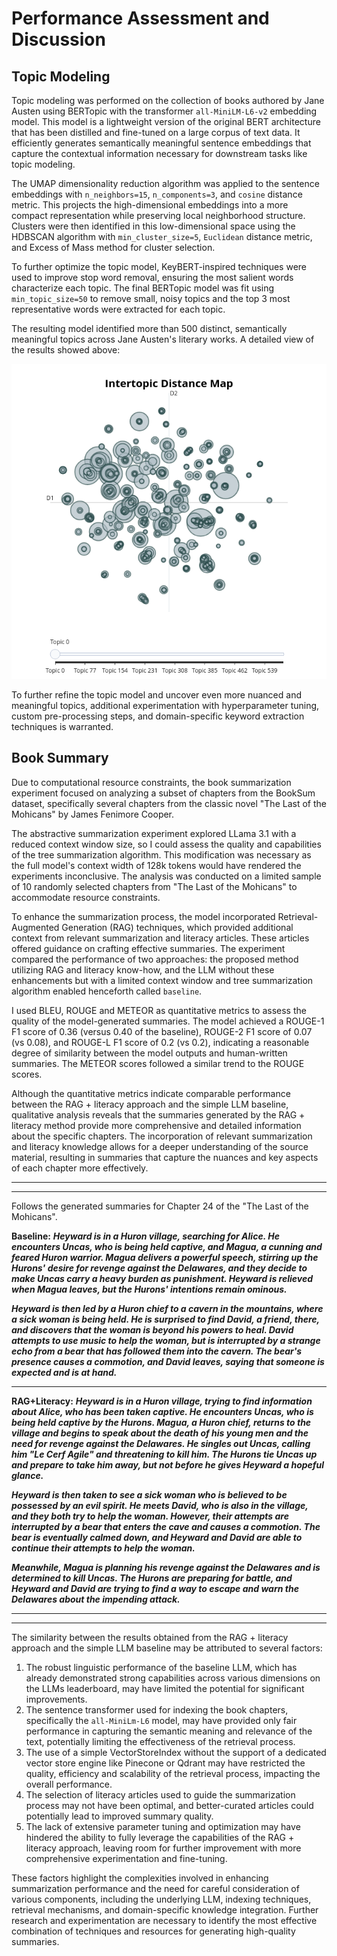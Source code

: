 # Performance Assessment and Discussion

## Topic Modeling

Topic modeling was performed on the collection of books authored by Jane Austen using BERTopic with the transformer `all-MiniLM-L6-v2` embedding model. This  model is a lightweight version of the original BERT architecture that has been distilled and fine-tuned on a large corpus of text data. It efficiently generates semantically meaningful sentence embeddings that capture the contextual information necessary for downstream tasks like topic modeling.

The UMAP dimensionality reduction algorithm was applied to the sentence embeddings with `n_neighbors=15`, `n_components=3`, and `cosine` distance metric. This projects the high-dimensional embeddings into a more compact representation while preserving local neighborhood structure. Clusters were then identified in this low-dimensional space using the HDBSCAN algorithm with `min_cluster_size=5`, `Euclidean` distance metric, and Excess of Mass method for cluster selection.

To further optimize the topic model, KeyBERT-inspired techniques were used to improve stop word removal, ensuring the most salient words characterize each topic. The final BERTopic model was fit using `min_topic_size=50` to remove small, noisy topics and the top 3 most representative words were extracted for each topic.

The resulting model identified more than 500 distinct, semantically meaningful topics across Jane Austen's literary works. A detailed view of the results showed above: 

![Topic performance](imgs/jane_books.png)

To further refine the topic model and uncover even more nuanced and meaningful topics, additional experimentation with hyperparameter tuning, custom pre-processing steps, and domain-specific keyword extraction techniques is warranted.


## Book Summary
Due to computational resource constraints, the book summarization experiment focused on analyzing a subset of chapters from the BookSum dataset, specifically several chapters from the classic novel "The Last of the Mohicans" by James Fenimore Cooper.

The abstractive summarization experiment explored LLama 3.1 with a reduced context window size, so I could assess the quality and capabilities of the tree summarization algorithm. This modification was necessary as the full model's context width of 128k tokens would have rendered the experiments inconclusive. The analysis was conducted on a limited sample of 10 randomly selected chapters from "The Last of the Mohicans" to accommodate resource constraints.

To enhance the summarization process, the model incorporated Retrieval-Augmented Generation (RAG) techniques, which provided additional context from relevant summarization and literacy articles. These articles offered guidance on crafting effective summaries. The experiment compared the performance of two approaches: the proposed method utilizing RAG and literacy know-how, and the LLM without these enhancements but with a limited context window and tree summarization algorithm enabled henceforth called `baseline`.

I used BLEU, ROUGE and METEOR as quantitative metrics to assess the quality of the model-generated summaries. The model achieved a ROUGE-1 F1 score of 0.36 (versus 0.40 of the baseline), ROUGE-2 F1 score of 0.07 (vs 0.08), and ROUGE-L F1 score of 0.2 (vs 0.2), indicating a reasonable degree of similarity between the model outputs and human-written summaries. The METEOR scores followed a similar trend to the ROUGE scores.

Although the quantitative metrics indicate comparable performance between the RAG + literacy approach and the simple LLM baseline, qualitative analysis reveals that the summaries generated by the RAG + literacy method provide more comprehensive and detailed information about the specific chapters. The incorporation of relevant summarization and literacy knowledge allows for a deeper understanding of the source material, resulting in summaries that capture the nuances and key aspects of each chapter more effectively.



***
***

Follows the generated summaries for Chapter 24 of the "The Last of the Mohicans".

**Baseline:**
***Heyward is in a Huron village, searching for Alice. He encounters Uncas, who is being held captive, and Magua, a cunning and feared Huron warrior. Magua delivers a powerful speech, stirring up the Hurons' desire for revenge against the Delawares, and they decide to make Uncas carry a heavy burden as punishment. Heyward is relieved when Magua leaves, but the Hurons' intentions remain ominous.***

***Heyward is then led by a Huron chief to a cavern in the mountains, where a sick woman is being held. He is surprised to find David, a friend, there, and  discovers that the woman is beyond his powers to heal. David attempts to use  music to help the woman, but is interrupted by a strange echo from a bear that  has followed them into the cavern. The bear's presence causes a commotion, and  David leaves, saying that someone is expected and is at hand.***

***

**RAG+Literacy:**
***Heyward is in a Huron village, trying to find information about Alice, who has been taken captive. He encounters Uncas, who is being held captive by the Hurons. Magua, a Huron chief, returns to the village and begins to speak about the death of his young men and the need for revenge against the Delawares. He singles out Uncas, calling him "Le Cerf Agile" and threatening to kill him. The Hurons tie Uncas up and prepare to take him away, but not before he gives Heyward a hopeful glance.***

***Heyward is then taken to see a sick woman who is believed to be possessed by an evil spirit. He meets David, who is also in the village, and they both try to  help the woman. However, their attempts are interrupted by a bear that enters the cave and causes a commotion. The bear is eventually calmed down, and Heyward and David are able to continue their attempts to help the woman.*** 

***Meanwhile, Magua is planning his revenge against the Delawares and is determined  to kill Uncas. The Hurons are preparing for battle, and Heyward and David are  trying to find a way to escape and warn the Delawares about the impending attack.***

***
***

The similarity between the results obtained from the RAG + literacy approach and the simple LLM baseline may be attributed to several factors:

1. The robust linguistic performance of the baseline LLM, which has already demonstrated strong capabilities across various dimensions on the LLMs leaderboard, may have limited the potential for significant improvements.
2. The sentence transformer used for indexing the book chapters, specifically the `all-MiniLm-L6` model, may have provided only fair performance in capturing the semantic meaning and relevance of the text, potentially limiting the effectiveness of the retrieval process.
3. The use of a simple VectorStoreIndex without the support of a dedicated vector store engine like Pinecone or Qdrant may have restricted the quality, efficiency and scalability of the retrieval process, impacting the overall performance.
4. The selection of literacy articles used to guide the summarization process may not have been optimal, and better-curated articles could potentially lead to improved summary quality.
5. The lack of extensive parameter tuning and optimization may have hindered the ability to fully leverage the capabilities of the RAG + literacy approach, leaving room for further improvement with more comprehensive experimentation and fine-tuning.

These factors highlight the complexities involved in enhancing summarization performance and the need for careful consideration of various components, including the underlying LLM, indexing techniques, retrieval mechanisms, and domain-specific knowledge integration. Further research and experimentation are necessary to identify the most effective combination of techniques and resources for generating high-quality summaries.



